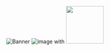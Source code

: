 ![Banner](https://github.com/mehulsharmaaa/mehulsharmaaa/assets/85808451/8252c429-abe0-40e5-84a6-74aeff79b3ea/to/img.png)
 ![ image](https://github.com/mehulsharmaaa/mehulsharmaaa/assets/85808451/8252c429-abe0-40e5-84a6-74aeff79b3ea/to/img.png) with <img src="https://github.com/mehulsharmaaa/mehulsharmaaa/assets/85808451/8252c429-abe0-40e5-84a6-74aeff79b3ea/to/img.png" width="100" height="100">


